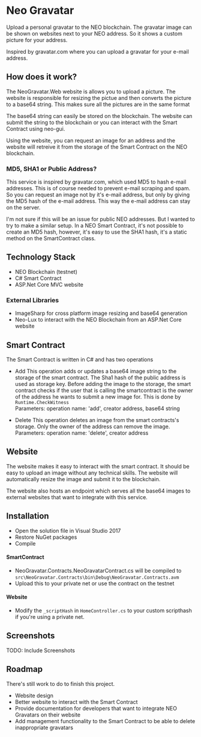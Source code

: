 # Neo Gravatar

Upload a personal gravatar to the NEO blockchain. The gravatar image can be shown on websites next to your NEO address. So it shows a custom picture for your address.

Inspired by gravatar.com where you can upload a gravatar for your e-mail address.

## How does it work?

The NeoGravatar.Web website is allows you to upload a picture. The website is responsible for resizing the pictue and then converts the picture to a base64 string. This makes sure all the pictures are in the same format

The base64 string can easily be stored on the blockchain. The website can submit the string to the blockchain or you can interact with the Smart Contract using neo-gui.

Using the website, you can request an image for an address and the website will retreive it from the storage of the Smart Contract on the NEO blockchain.

### MD5, SHA1 or Public Address?
This service is inspired by gravatar.com, which used MD5 to hash e-mail addresses. This is of course needed to prevent e-mail scraping and spam. So you can request an image not by it's e-mail address, but only by giving the MD5 hash of the e-mail address. This way the e-mail address can stay on the server.

I'm not sure if this will be an issue for public NEO addresses. But I wanted to try to make a similar setup. In a NEO Smart Contract, it's not possible to create an MD5 hash, however, it's easy to use the SHA1 hash, it's a static method on the SmartContract class.

## Technology Stack
- NEO Blockchain (testnet)
- C# Smart Contract
- ASP.Net Core MVC website

### External Libraries
- ImageSharp for cross platform image resizing and base64 generation
- Neo-Lux to interact with the NEO Blockchain from an ASP.Net Core website

## Smart Contract

The Smart Contract is written in C# and has two operations

- Add
This operation adds or updates a base64 image string to the storage of the smart contract. The Sha1 hash of the public address is used as storage key.
Before adding the image to the storage, the smart contract checks if the user that is calling the smartcontract is the owner of the address he wants to submit a new image for. This is done by `Runtime.CheckWitness`  
Parameters: operation name: 'add', creator address, base64 string

- Delete
This operation deletes an image from the smart contracts's storage. Only the owner of the address can remove the image.   
Parameters: operation name: 'delete', creator address


## Website

The website makes it easy to interact with the smart contract. It should be easy to upload an image without any technical skills. The website will automatically resize the image and submit it to the blockchain.

The website also hosts an endpoint which serves all the base64 images to external websites that want to integrate with this service.

## Installation

- Open the solution file in Visual Studio 2017
- Restore NuGet packages
- Compile

#### SmartContract
- NeoGravatar.Contracts.NeoGravatarContract.cs will be compiled to `src\NeoGravatar.Contracts\bin\Debug\NeoGravatar.Contracts.avm`
- Upload this to your private net or use the contract on the testnet

#### Website
- Modify the `_scriptHash` in `HomeController.cs` to your custom scripthash if you're using a private net.

## Screenshots

TODO: Include Screenshots

## Roadmap

There's still work to do to finish this project.
- Website design
- Better website to interact with the Smart Contract
- Provide documentation for developers that want to integrate NEO Gravatars on their website
- Add management functionality to the Smart Contract to be able to delete inappropriate gravatars
